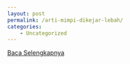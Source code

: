 ```yaml
---
layout: post
permalink: /arti-mimpi-dikejar-lebah/
categories:
    - Uncategorized
---
```


[Baca Selengkapnya](/10)